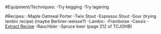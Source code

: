 #Equipment/Techniques:
-Try kegging
-Try lagering

#Recipes:
-Maple Oatmeal Porter
-Twix Stout
-Espresso Stout
-Sour (trying lambic recipe) (maybe Berliner-weisse?)
-Lambic:
  -Framboise
  -Cassis
  -[Extract Recipe](www.homebrewtalk.com/f72/lambic-bos-3rd-bost-two-golds-322168)
-Rauchbier
-Spruce beer (page 212 of TCJOHB)
